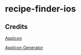 # recipe-finder-ios

## Credits

[AppIcon](https://flaticons.net/custom.php?i=mwAT0XsnIPIDIvIreFA83vMul)

[AppIcon Generator](https://www.appicon.co/)
